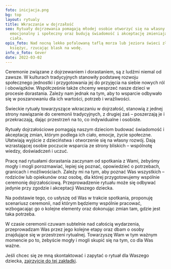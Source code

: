```yaml
---
foto: inicjacja.png
bg: top
layout: rytualy
title: Wkraczanie w dojrzałość
seo: Rytuały dojrzewania pomagają młodej osobie otworzyć się na własny rozwój
  emocjonalny i społeczny oraz budują świadomość i akceptację zmieniającego się
  ciała.
opis_foto: Nad nocną lekko pofalowaną taflą morza lub jeziora świeci złoty
  księżyc, rzucając blask na wodę.
info_o_foto: Gever
date: 2022-03-02
---
```

Ceremonie związane z dojrzewaniem i dorastaniem, są z ludźmi niemal od zawsze. W kulturach tradycyjnych stanowiły podstawę rozwoju społecznego jednostki i przygotowania jej do przyjęcia na siebie nowych ról i obowiązków.
Współcześnie także chcemy wesprzeć nasze dzieci w procesie dorastania. Zależy nam jednak na tym, aby to wsparcie odbywało się w poszanowaniu dla ich wartości, potrzeb i wrażliwości.

Świeckie rytuały towarzyszące wkraczaniu w dojrzałość, stanowią z jednej strony nawiązanie do ceremonii tradycyjnych, z drugiej zaś – poszerzają je i przekraczają, dając przestrzeń na to, co indywidualne i osobiste.

Rytuały dojrzałościowe pomagają naszym dzieciom budować świadomość i akceptację zmian, którym podlega ich ciało, emocje, życie społeczne. Ułatwiają wyjście z dzieciństwa i otworzenie się na własny rozwój. Dają wzrastającej osobie poczucie wsparcia ze strony bliskich – wspólnotę wiedzy, doświadczeń i uczuć.

Pracę nad rytuałami dorastania zaczynam od spotkania z Wami, żebyśmy mogły i mogli porozmawiać, lepiej się poznać, opowiedzieć o potrzebach, granicach i możliwościach. Zależy mi na tym, aby poznać Was wszystkich – rodziców lub opiekunów oraz osobę, dla której przygotowujemy wspólnie ceremonię dojrzałościową. Przeprowadzenie rytuału może się odbywać jedynie przy zgodzie i akceptacji Waszego dziecka.

Na podstawie tego, co usłyszę od Was w trakcie spotkania, proponuję scenariusz ceremonii, nad którym będziemy wspólnie pracować, wzbogacając go o kolejne elementy oraz dokonując zmian tam, gdzie jest taka potrzeba.

W czasie ceremonii czuwam subtelnie nad całością wydarzenia, przeprowadzam Was przez jego kolejne etapy oraz dbam o osoby znajdujące się w przestrzeni rytualnej. Towarzyszę Wam w tym ważnym momencie po to, żebyście mogły i mogli skupić się na tym, co dla Was ważne.

Jeśli chcec się ze mną skontaktować i zapytać o rytuał dla Waszego dziecka, [zajrzyjcie do tej zakładki](https://www.naprogu.pl/kontakt/).[](/kontakt/)